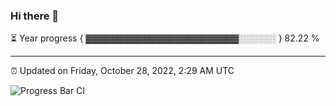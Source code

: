 ### Hi there 👋

⏳ Year progress { ▓▓▓▓▓▓▓▓▓▓▓▓▓▓▓▓▓▓▓▓▓▓▓▓░░░░░░ } 82.22 %

---

⏰ Updated on Friday, October 28, 2022, 2:29 AM UTC

![Progress Bar CI](https://github.com/arthurbuhl/arthurbuhl/workflows/Progress%20Bar%20CI/badge.svg)
